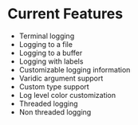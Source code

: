 # Current Features

- Terminal logging
- Logging to a file
- Logging to a buffer
- Logging with labels
- Customizable logging information
- Varidic argument support
- Custom type support
- Log level color customization
- Threaded logging
- Non threaded logging
